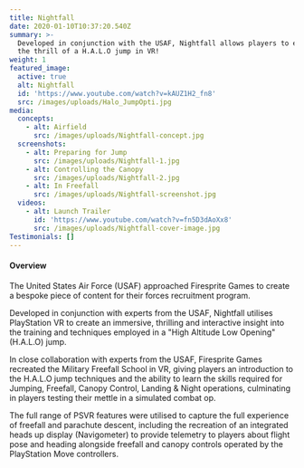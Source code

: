 ```yaml
---
title: Nightfall
date: 2020-01-10T10:37:20.540Z
summary: >-
  Developed in conjunction with the USAF, Nightfall allows players to experience
  the thrill of a H.A.L.O jump in VR!
weight: 1
featured_image:
  active: true
  alt: Nightfall
  id: 'https://www.youtube.com/watch?v=kAUZ1H2_fn8'
  src: /images/uploads/Halo_JumpOpti.jpg
media:
  concepts:
    - alt: Airfield
      src: /images/uploads/Nightfall-concept.jpg
  screenshots:
    - alt: Preparing for Jump
      src: /images/uploads/Nightfall-1.jpg
    - alt: Controlling the Canopy
      src: /images/uploads/Nightfall-2.jpg
    - alt: In Freefall
      src: /images/uploads/Nightfall-screenshot.jpg
  videos:
    - alt: Launch Trailer
      id: 'https://www.youtube.com/watch?v=fn5D3dAoXx8'
      src: /images/uploads/Nightfall-cover-image.jpg
Testimonials: []
---
```

#### Overview

The United States Air Force (USAF) approached Firesprite Games to create a bespoke piece of content for their forces recruitment program. 

Developed in conjunction with experts from the USAF, Nightfall utilises PlayStation VR to create an immersive, thrilling and interactive insight into the training and techniques employed in a "High Altitude Low Opening" (H.A.L.O) jump.

In close collaboration with experts from the USAF, Firesprite Games recreated the Military Freefall School in VR, giving players an introduction to the H.A.L.O jump techniques and the ability to learn the skills required for Jumping, Freefall, Canopy Control, Landing & Night operations, culminating in players testing their mettle in a simulated combat op.

The full range of PSVR features were utilised to capture the full experience of freefall and parachute descent,  including the recreation of an integrated heads up display (Navigometer) to provide telemetry to players about flight pose and heading alongside freefall and canopy controls operated by the PlayStation Move controllers.
